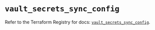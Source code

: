 # `vault_secrets_sync_config`

Refer to the Terraform Registry for docs: [`vault_secrets_sync_config`](https://registry.terraform.io/providers/hashicorp/vault/4.6.0/docs/resources/secrets_sync_config).
